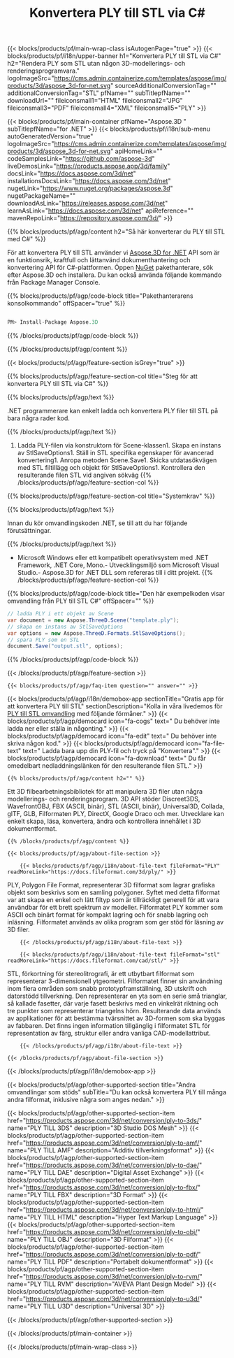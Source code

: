 ﻿---
title: Konvertera PLY till STL via C# 
weight: 2130
url: /sv/net/conversion/ply-to-stl/ 
description: Exempelkod för konvertering från PLY till STL C#. Använd API exempelkod för batch-PLY-filer till STLkonvertering inom VB.NET, Asp.NET eller någon .NET-baserad applikation.
---
{{< blocks/products/pf/main-wrap-class isAutogenPage="true" >}}
{{< blocks/products/pf/i18n/upper-banner h1="Konvertera PLY till STL via C#" h2="Rendera PLY som STL utan någon 3D-modellerings- och renderingsprogramvara." logoImageSrc="https://cms.admin.containerize.com/templates/aspose/img/products/3d/aspose_3d-for-net.svg" sourceAdditionalConversionTag="" additionalConversionTag="STL" pfName="" subTitlepfName="" downloadUrl="" fileiconsmall1="HTML" fileiconsmall2="JPG" fileiconsmall3="PDF" fileiconsmall4="XML" fileiconsmall5="PLY" >}}

{{< blocks/products/pf/main-container pfName="Aspose.3D " subTitlepfName="for .NET" >}}
{{< blocks/products/pf/i18n/sub-menu autoGeneratedVersion="true" logoImageSrc="https://cms.admin.containerize.com/templates/aspose/img/products/3d/aspose_3d-for-net.svg" apiHomeLink="" codeSamplesLink="https://github.com/aspose-3d" liveDemosLink="https://products.aspose.app/3d/family" docsLink="https://docs.aspose.com/3d/net" installationsDocsLink="https://docs.aspose.com/3d/net" nugetLink="https://www.nuget.org/packages/aspose.3d" nugetPackageName="" downloadAsLink="https://releases.aspose.com/3d/net" learnAsLink="https://docs.aspose.com/3d/net" apiReference="" mavenRepoLink="https://repository.aspose.com/3d/" >}}

{{% blocks/products/pf/agp/content h2="Så här konverterar du PLY till STL med C#" %}}

 För att konvertera PLY till STL använder vi
 [Aspose.3D for .NET](https://products.aspose.com/3d/net) 
 API som är en funktionsrik, kraftfull och lättanvänd dokumenthantering och konvertering API för C#-plattformen. Öppen
 [NuGet](https://www.nuget.org/packages/aspose.3d) 
 pakethanterare, sök efter
 Aspose.3D 
 och installera. Du kan också använda följande kommando från Package Manager Console.

{{% blocks/products/pf/agp/code-block title="Pakethanterarens konsolkommando" offSpacer="true" %}}

```cs

PM> Install-Package Aspose.3D


```

{{% /blocks/products/pf/agp/code-block %}}

{{% /blocks/products/pf/agp/content %}}

{{< blocks/products/pf/agp/feature-section isGrey="true" >}}

{{% blocks/products/pf/agp/feature-section-col title="Steg för att konvertera PLY till STL via C#" %}}

{{% blocks/products/pf/agp/text %}}

 .NET programmerare kan enkelt ladda och konvertera PLY filer till STL på bara några rader kod.

{{% /blocks/products/pf/agp/text %}}

1. Ladda PLY-filen via konstruktorn för Scene-klassen1. Skapa en instans av StlSaveOptions1. Ställ in STL specifika egenskaper för avancerad konvertering1. Anropa metoden Scene.Save1. Skicka utdatasökvägen med STL filtillägg och objekt för StlSaveOptions1. Kontrollera den resulterande filen STL vid angiven sökväg
{{% /blocks/products/pf/agp/feature-section-col %}}

{{% blocks/products/pf/agp/feature-section-col title="Systemkrav" %}}

{{% blocks/products/pf/agp/text %}}

 Innan du kör omvandlingskoden .NET, se till att du har följande förutsättningar.

{{% /blocks/products/pf/agp/text %}}

- Microsoft Windows eller ett kompatibelt operativsystem med .NET Framework, .NET Core, Mono.- Utvecklingsmiljö som Microsoft Visual Studio.- Aspose.3D for .NET DLL som refereras till i ditt projekt.
{{% /blocks/products/pf/agp/feature-section-col %}}

{{% blocks/products/pf/agp/code-block title="Den här exempelkoden visar omvandling från PLY till STL C#" offSpacer="" %}}

```cs
// ladda PLY i ett objekt av Scene 
var document = new Aspose.ThreeD.Scene("template.ply");
// skapa en instans av StlSaveOptions 
var options = new Aspose.ThreeD.Formats.StlSaveOptions();
// spara PLY som en STL 
document.Save("output.stl", options); 


```

{{% /blocks/products/pf/agp/code-block %}}

{{< /blocks/products/pf/agp/feature-section >}}

    {{< blocks/products/pf/agp/faq-item question="" answer="" >}}
 

<!-- aboutfile Starts -->

{{< blocks/products/pf/agp/i18n/demobox-app sectionTitle="Gratis app för att konvertera PLY till STL" sectionDescription="Kolla in våra livedemos för [PLY till STL omvandling](https://products.aspose.app/3d/conversion/ply-to-stl) med följande förmåner." >}}
        {{< blocks/products/pf/agp/democard icon="fa-cogs" text=" Du behöver inte ladda ner eller ställa in någonting." >}}
        {{< blocks/products/pf/agp/democard icon="fa-edit" text=" Du behöver inte skriva någon kod." >}}
        {{< blocks/products/pf/agp/democard icon="fa-file-text" text=" Ladda bara upp din PLY-fil och tryck på \"Konvertera\"." >}}
        {{< blocks/products/pf/agp/democard icon="fa-download" text=" Du får omedelbart nedladdningslänken för den resulterande filen STL." >}}

    {{% blocks/products/pf/agp/content h2="" %}}

 Ett 3D filbearbetningsbibliotek för att manipulera 3D filer utan några modellerings- och renderingsprogram. 3D API stöder Discreet3DS, WavefrontOBJ, FBX (ASCII, binär), STL (ASCII, binär), Universal3D, Collada, glTF, GLB, Filformaten PLY, DirectX, Google Draco och mer. Utvecklare kan enkelt skapa, läsa, konvertera, ändra och kontrollera innehållet i 3D dokumentformat.



    {{% /blocks/products/pf/agp/content %}}

    {{< blocks/products/pf/agp/about-file-section >}}

        {{< blocks/products/pf/agp/i18n/about-file-text fileFormat="PLY" readMoreLink="https://docs.fileformat.com/3d/ply/" >}}
PLY, Polygon File Format, representerar 3D filformat som lagrar grafiska objekt som beskrivs som en samling polygoner. Syftet med detta filformat var att skapa en enkel och lätt filtyp som är tillräckligt generell för att vara användbar för ett brett spektrum av modeller. Filformatet PLY kommer som ASCII och binärt format för kompakt lagring och för snabb lagring och inläsning. Filformatet används av olika program som ger stöd för läsning av 3D filer.

        {{< /blocks/products/pf/agp/i18n/about-file-text >}}

        {{< blocks/products/pf/agp/i18n/about-file-text fileFormat="stl" readMoreLink="https://docs.fileformat.com/cad/stl/" >}}
STL, förkortning för stereolitrografi, är ett utbytbart filformat som representerar 3-dimensionell ytgeometri. Filformatet finner sin användning inom flera områden som snabb prototypframställning, 3D utskrift och datorstödd tillverkning. Den representerar en yta som en serie små trianglar, så kallade fasetter, där varje fasett beskrivs med en vinkelrät riktning och tre punkter som representerar triangelns hörn. Resulterande data används av applikationer för att bestämma tvärsnittet av 3D-formen som ska byggas av fabbaren. Det finns ingen information tillgänglig i filformatet STL för representation av färg, struktur eller andra vanliga CAD-modellattribut.

        {{< /blocks/products/pf/agp/i18n/about-file-text >}}

    {{< /blocks/products/pf/agp/about-file-section >}}

{{< /blocks/products/pf/agp/i18n/demobox-app >}}

<!-- aboutfile Ends -->

{{< blocks/products/pf/agp/other-supported-section title="Andra omvandlingar som stöds" subTitle="Du kan också konvertera PLY till många andra filformat, inklusive några som anges nedan." >}}

{{< blocks/products/pf/agp/other-supported-section-item href="https://products.aspose.com/3d/net/conversion/ply-to-3ds/" name="PLY TILL 3DS" description="3D Studio DOS Mesh" >}}
{{< blocks/products/pf/agp/other-supported-section-item href="https://products.aspose.com/3d/net/conversion/ply-to-amf/" name="PLY TILL AMF" description="Additiv tillverkningsformat" >}}
{{< blocks/products/pf/agp/other-supported-section-item href="https://products.aspose.com/3d/net/conversion/ply-to-dae/" name="PLY TILL DAE" description="Digital Asset Exchange" >}}
{{< blocks/products/pf/agp/other-supported-section-item href="https://products.aspose.com/3d/net/conversion/ply-to-fbx/" name="PLY TILL FBX" description="3D Format" >}}
{{< blocks/products/pf/agp/other-supported-section-item href="https://products.aspose.com/3d/net/conversion/ply-to-html/" name="PLY TILL HTML" description="Hyper Text Markup Language" >}}
{{< blocks/products/pf/agp/other-supported-section-item href="https://products.aspose.com/3d/net/conversion/ply-to-obj/" name="PLY TILL OBJ" description="3D Filformat" >}}
{{< blocks/products/pf/agp/other-supported-section-item href="https://products.aspose.com/3d/net/conversion/ply-to-pdf/" name="PLY TILL PDF" description="Portabelt dokumentformat" >}}
{{< blocks/products/pf/agp/other-supported-section-item href="https://products.aspose.com/3d/net/conversion/ply-to-rvm/" name="PLY TILL RVM" description="AVEVA Plant Design Model" >}}
{{< blocks/products/pf/agp/other-supported-section-item href="https://products.aspose.com/3d/net/conversion/ply-to-u3d/" name="PLY TILL U3D" description="Universal 3D" >}}

{{< /blocks/products/pf/agp/other-supported-section >}}

{{< /blocks/products/pf/main-container >}}
    
{{< /blocks/products/pf/main-wrap-class >}}